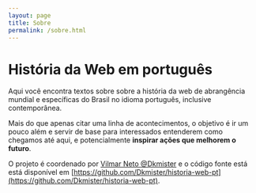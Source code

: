 ```yaml
---
layout: page
title: Sobre
permalink: /sobre.html
---
```


# História da Web em português
Aqui você encontra textos sobre sobre a história da web de abrangência
mundial e específicas do Brasil no idioma português, inclusive contemporânea.

Mais do que apenas citar uma linha de acontecimentos, o objetivo é ir um pouco
além e servir de base para interessados entenderem como chegamos até aqui, e
potencialmente **inspirar ações que melhorem o futuro**.

O projeto é coordenado por [Vilmar Neto @Dkmister](https://github.com/Dkmister)
e o código fonte está está disponível em [https://github.com/Dkmister/historia-web-pt](https://github.com/Dkmister/historia-web-pt).

